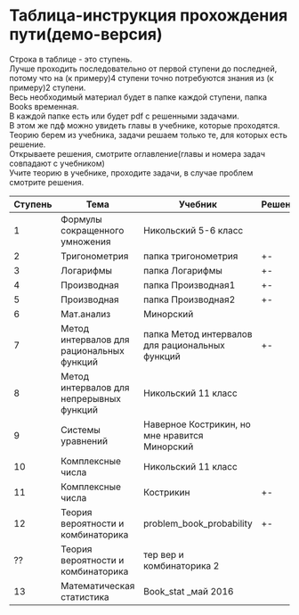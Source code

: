 # Таблица-инструкция прохождения пути(демо-версия)

Строка в таблице - это ступень.  
Лучше проходить последовательно от первой ступени до последней, потому что на (к примеру)4 ступени точно потребуются знания из (к примеру)2 ступени.    
Весь необходимый материал будет в папке каждой ступени, папка Books временная.  
В каждой папке есть или будет pdf с решенными задачами.  
В этом же пдф можно увидеть главы в учебнике, которые проходятся.  
Теорию берем из учебника, задачи решаем только те, для которых есть решение.  
Открываете решения, смотрите оглавление(главы и номера задач совпадают с учебником)  
Учите теорию в учебнике, проходите задачи, в случае проблем смотрите решения.  


| Ступень | Тема                                      |Учебник                                          | Решение |
| --------| ----------------------------------------  |------------------------------------------------ | ------- |
| 1       | Формулы сокращенного умножения            | Никольский 5-6 класс                            |         |
| 2       | Тригонометрия                             | папка тригонометрия                             |   +-    |
| 3       | Логарифмы                                 | папка Логарифмы                                 |   +-    |
| 4       | Производная                               | папка Производная1                              |   +-    |
| 5       | Производная                               | папка Производная2                              |   +-    |
| 6       | Мат.анализ                                | Минорский                                       |         |
| 7       | Метод интервалов для рациональных функций | папка Метод интервалов для рациональных функций |   +-    |
| 8       | Метод интервалов для непрерывных функций  | Никольский 11 класс                             |         |
| 9       | Системы уравнений                         | Наверное Кострикин, но мне нравится Минорский   |         |
| 10      | Комплексные числа                         | Никольский 11 класс                             |         |
| 11      | Комплексные числа                         | Кострикин                                       |   +-    |
| 12      | Теория вероятности и комбинаторика        | problem_book_probability                        |   +-    |
| ??      | Теория вероятности и комбинаторика        | тер вер и комбинаторика 2                       |         |
| 13      | Математическая статистика                 | Book_stat _май 2016                             |         |
